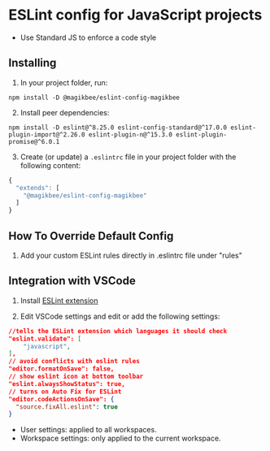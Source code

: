 # ESLint config for JavaScript projects

- Use Standard JS to enforce a code style

## Installing

1. In your project folder, run:

```
npm install -D @magikbee/eslint-config-magikbee
```

2. Install peer dependencies:
```
npm install -D eslint@^8.25.0 eslint-config-standard@^17.0.0 eslint-plugin-import@^2.26.0 eslint-plugin-n@^15.3.0 eslint-plugin-promise@^6.0.1
```

3. Create (or update) a `.eslintrc` file in your project folder with the following content:

```js
{
  "extends": [
    "@magikbee/eslint-config-magikbee"
  ]
}
```

## How To Override Default Config

1. Add your custom ESLint rules directly in .eslintrc file under "rules"

## Integration with VSCode

1. Install [ESLint extension](https://marketplace.visualstudio.com/items?itemName=dbaeumer.vscode-eslint)

2. Edit VSCode settings and edit or add the following settings:

```json
//tells the ESLint extension which languages it should check
"eslint.validate": [
    "javascript",
],
// avoid conflicts with eslint rules
"editor.formatOnSave": false,
// show eslint icon at bottom toolbar
"eslint.alwaysShowStatus": true,
// turns on Auto Fix for ESLint
"editor.codeActionsOnSave": {
  "source.fixAll.eslint": true
}
```

- User settings: applied to all workspaces.
- Workspace settings: only applied to the current workspace.
